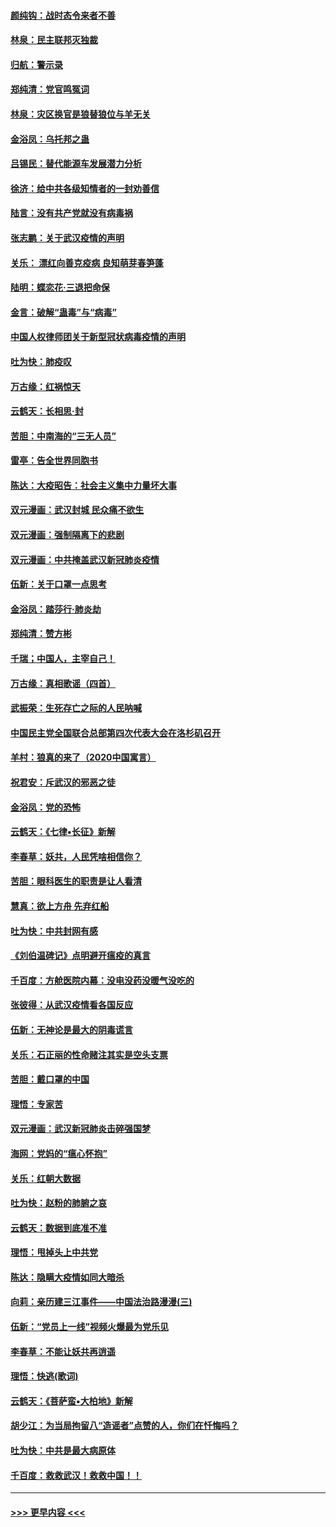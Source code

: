 #### [颜纯钩：战时态令来者不善](../pages/nsc993/n11872011.md?t=02161602) 
#### [林泉：民主联邦灭独裁](../pages/nsc993/n11870998.md?t=02161602) 
#### [归航：警示录](../pages/nsc993/n11870963.md?t=02161602) 
#### [郑纯清：党官鸣冤词](../pages/nsc993/n11870938.md?t=02161602) 
#### [林泉：灾区换官是狼替狼位与羊无关](../pages/nsc993/n11870896.md?t=02161602) 
#### [金浴凤：乌托邦之蛊](../pages/nsc993/n11870879.md?t=02161602) 
#### [吕锡民：替代能源车发展潜力分析](../pages/nsc993/n11870656.md?t=02161602) 
#### [徐济：给中共各级知情者的一封劝善信](../pages/nsc993/n11868561.md?t=02161602) 
#### [陆言：没有共产党就没有病毒祸](../pages/nsc993/n11868232.md?t=02161602) 
#### [张志鹏：关于武汉疫情的声明](../pages/nsc993/n11867182.md?t=02161602) 
#### [关乐： 漂红向善克疫病 良知萌芽春笋蓬](../pages/nsc993/n11865710.md?t=02161602) 
#### [陆明：蝶恋花‧三退把命保](../pages/nsc993/n11865673.md?t=02161602) 
#### [金言：破解“蛊毒”与“病毒”](../pages/nsc993/n11864103.md?t=02161602) 
#### [中国人权律师团关于新型冠状病毒疫情的声明](../pages/nsc993/n11864249.md?t=02161602) 
#### [吐为快：肺疫叹](../pages/nsc993/n11864027.md?t=02161602) 
#### [万古缘：红祸惊天](../pages/nsc993/n11864079.md?t=02161602) 
#### [云鹤天：长相思‧封](../pages/nsc993/n11864006.md?t=02161602) 
#### [苦胆：中南海的“三无人员”](../pages/nsc993/n11862997.md?t=02161602) 
#### [雷亭：告全世界同胞书](../pages/nsc993/n11862572.md?t=02161602) 
#### [陈达：大疫昭告：社会主义集中力量坏大事](../pages/nsc993/n11859419.md?t=02161602) 
#### [双元漫画：武汉封城 民众痛不欲生](../pages/nsc993/n11859287.md?t=02161602) 
#### [双元漫画：强制隔离下的悲剧](../pages/nsc993/n11859244.md?t=02161602) 
#### [双元漫画：中共掩盖武汉新冠肺炎疫情](../pages/nsc993/n11858249.md?t=02161602) 
#### [伍新：关于口罩一点思考](../pages/nsc993/n11859195.md?t=02161602) 
#### [金浴凤：踏莎行‧肺炎劫](../pages/nsc993/n11858227.md?t=02161602) 
#### [郑纯清：赞方彬](../pages/nsc993/n11856803.md?t=02161602) 
#### [千瑞；中国人，主宰自己！](../pages/nsc993/n11856793.md?t=02161602) 
#### [万古缘：真相歌谣（四首）](../pages/nsc993/n11856263.md?t=02161602) 
#### [武振荣：生死存亡之际的人民呐喊](../pages/nsc993/n11856256.md?t=02161602) 
#### [中国民主党全国联合总部第四次代表大会在洛杉矶召开](../pages/nsc993/n11856344.md?t=02161602) 
#### [羊村：狼真的来了（2020中国寓言）](../pages/nsc993/n11856229.md?t=02161602) 
#### [祝君安：斥武汉的邪恶之徒](../pages/nsc993/n11855861.md?t=02161602) 
#### [金浴凤：党的恐怖](../pages/nsc993/n11855849.md?t=02161602) 
#### [云鹤天：《七律▪长征》新解](../pages/nsc993/n11855479.md?t=02161602) 
#### [李春草：妖共，人民凭啥相信你？](../pages/nsc993/n11855196.md?t=02161602) 
#### [苦胆：眼科医生的职责是让人看清](../pages/nsc993/n11853840.md?t=02161602) 
#### [慧真：欲上方舟 先弃红船](../pages/nsc993/n11853483.md?t=02161602) 
#### [吐为快：中共封网有感](../pages/nsc993/n11852575.md?t=02161602) 
#### [《刘伯温碑记》点明避开瘟疫的真言](../pages/nsc993/n11852128.md?t=02161602) 
#### [千百度：方舱医院内幕：没电没药没暖气没吃的](../pages/nsc993/n11850211.md?t=02161602) 
#### [张彼得：从武汉疫情看各国反应](../pages/nsc993/n11850102.md?t=02161602) 
#### [伍新：无神论是最大的阴毒谎言](../pages/nsc993/n11846129.md?t=02161602) 
#### [关乐：石正丽的性命赌注其实是空头支票](../pages/nsc993/n11846109.md?t=02161602) 
#### [苦胆：戴口罩的中国](../pages/nsc993/n11845576.md?t=02161602) 
#### [理悟：专家苦](../pages/nsc993/n11845564.md?t=02161602) 
#### [双元漫画：武汉新冠肺炎击碎强国梦](../pages/nsc993/n11843320.md?t=02161602) 
#### [海网：党妈的“瘟心怀抱”](../pages/nsc993/n11840740.md?t=02161602) 
#### [关乐：红朝大数据](../pages/nsc993/n11840675.md?t=02161602) 
#### [吐为快：赵粉的肺腑之哀](../pages/nsc993/n11840618.md?t=02161602) 
#### [云鹤天：数据到底准不准](../pages/nsc993/n11840325.md?t=02161602) 
#### [理悟：甩掉头上中共党](../pages/nsc993/n11838826.md?t=02161602) 
#### [陈达：隐瞒大疫情如同大暗杀](../pages/nsc993/n11838771.md?t=02161602) 
#### [向莉：亲历建三江事件——中国法治路漫漫(三)](../pages/nsc993/n11831825.md?t=02161602) 
#### [伍新：“党员上一线”视频火爆最为党乐见](../pages/nsc993/n11838200.md?t=02161602) 
#### [李春草：不能让妖共再逍遥](../pages/nsc993/n11838102.md?t=02161602) 
#### [理悟：快逃(歌词)](../pages/nsc993/n11838083.md?t=02161602) 
#### [云鹤天：《菩萨蛮▪大柏地》新解](../pages/nsc993/n11838059.md?t=02161602) 
#### [胡少江：为当局拘留八“造谣者”点赞的人，你们在忏悔吗？](../pages/nsc993/n11836801.md?t=02161602) 
#### [吐为快：中共是最大病原体](../pages/nsc993/n11836748.md?t=02161602) 
#### [千百度：救救武汉！救救中国！！](../pages/nsc993/n11836145.md?t=02161602) 

----
#### [ >>> 更早内容 <<< ](../indexes/nsc993-earlier.md)

